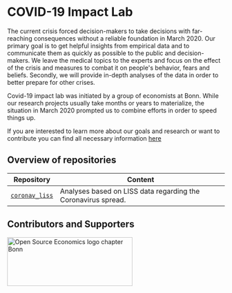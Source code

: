# COVID-19 Impact Lab

The current crisis forced decision-makers to take decisions with far-reaching consequences without a reliable foundation in March 2020. Our primary goal is to get helpful insights from empirical data and to communicate them as quickly as possible to the public and decision-makers. We leave the medical topics to the experts and focus on the effect of the crisis and measures to combat it on people's behavior, fears and beliefs. Secondly, we will provide in-depth analyses of the data in order to better prepare for other crises.

Covid-19 impact lab was initiated by a group of economists at Bonn. While our research projects usually take months or years to materialize, the situation in March 2020 prompted us to combine efforts in order to speed things up.

If you are interested to learn more about our goals and research or want to contribute you can find all necessary information [here](https://covid-19-impact-lab.readthedocs.io)


Overview of repositories
---


 Repository  | Content
------------ | -------------
[`coronav_liss`](https://github.com/OpenSourceEconomics/coronav_liss) | Analyses based on LISS data regarding the Coronavirus spread.


Contributors and Supporters
---


<p align="left">
  <img width="290" height="113" src="logos/OSE_bonn_web.png" alt="Open Source Economics logo chapter Bonn">
</p>

